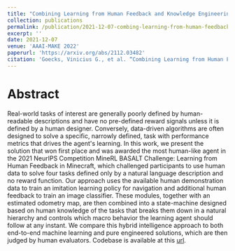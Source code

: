 ```yaml
---
title: "Combining Learning from Human Feedback and Knowledge Engineering to Solve Hierarchical Tasks in Minecraft"
collection: publications
permalink: /publication/2021-12-07-combing-learning-from-human-feedback
excerpt: ''
date: 2021-12-07
venue: 'AAAI-MAKE 2022'
paperurl: 'https://arxiv.org/abs/2112.03482'
citation: 'Goecks, Vinicius G., et al. “Combining Learning from Human Feedback and Knowledge Engineering to Solve Hierarchical Tasks in Minecraft.” ArXiv:2112.03482 [Cs], Dec. 2021. arXiv.org, http://arxiv.org/abs/2112.03482.'
---
```


# Abstract
Real-world tasks of interest are generally poorly defined by human-readable descriptions and have no pre-defined reward signals unless it is defined by a human designer. Conversely, data-driven algorithms are often designed to solve a specific, narrowly defined, task with performance metrics that drives the agent's learning. In this work, we present the solution that won first place and was awarded the most human-like agent in the 2021 NeurIPS Competition MineRL BASALT Challenge: Learning from Human Feedback in Minecraft, which challenged participants to use human data to solve four tasks defined only by a natural language description and no reward function. Our approach uses the available human demonstration data to train an imitation learning policy for navigation and additional human feedback to train an image classifier. These modules, together with an estimated odometry map, are then combined into a state-machine designed based on human knowledge of the tasks that breaks them down in a natural hierarchy and controls which macro behavior the learning agent should follow at any instant. We compare this hybrid intelligence approach to both end-to-end machine learning and pure engineered solutions, which are then judged by human evaluators. Codebase is available at this [url](https://github.com/viniciusguigo/kairos_minerl_basalt). 
